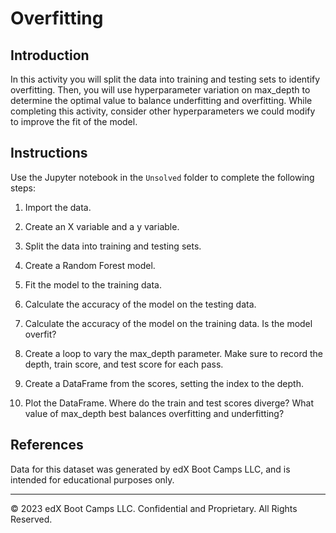 # Overfitting

## Introduction

In this activity you will split the data into training and testing sets to identify overfitting. Then, you will use hyperparameter variation on max_depth to determine the optimal value to balance underfitting and overfitting. While completing this activity, consider other hyperparameters we could modify to improve the fit of the model.

## Instructions

Use the Jupyter notebook in the `Unsolved` folder to complete the following steps:

1. Import the data.

2. Create an X variable and a y variable.

3. Split the data into training and testing sets.

4. Create a Random Forest model.

5. Fit the model to the training data.

6. Calculate the accuracy of the model on the testing data.

7. Calculate the accuracy of the model on the training data. Is the model overfit?

8. Create a loop to vary the max_depth parameter. Make sure to record the depth, train score, and test score for each pass.

9. Create a DataFrame from the scores, setting the index to the depth.

10. Plot the DataFrame. Where do the train and test scores diverge? What value of max_depth best balances overfitting and underfitting?

## References

Data for this dataset was generated by edX Boot Camps LLC, and is intended for educational purposes only.

---

© 2023 edX Boot Camps LLC. Confidential and Proprietary. All Rights Reserved.
